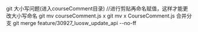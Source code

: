 git 大小写问题(进入courseComment目录)
//进行剪贴再命名赋值，这样才能更改大小写命名
git mv courseComment.js x
git mv x CourseComment.js
合并分支
git merge  feature/30927_luosw_update_api --no-ff